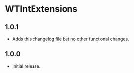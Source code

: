 # WTIntExtensions

## 1.0.1

- Adds this changelog file but no other functional changes.

## 1.0.0

- Initial release.

